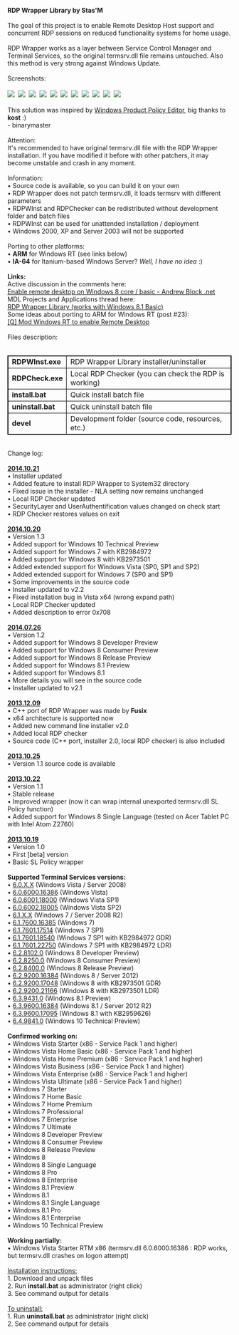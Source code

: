 <b>RDP Wrapper Library by Stas'M</b><br>
<br>
The goal of this project is to enable Remote Desktop Host support and concurrent RDP sessions on reduced functionality systems for home usage.<br>
<br>
RDP Wrapper works as a layer between Service Control Manager and Terminal Services, so the original termsrv.dll file remains untouched. Also this method is very strong against Windows Update.<br>
<br>
Screenshots:<br>
<div style="padding-top: 4px; width: 534px; white-space: nowrap; overflow: auto; overflow-y: hidden">
<a href="http://stascorp.com/images/rdpwrap/VistaST.png" target="_blank"><img src="http://stascorp.com/images/rdpwrap/pVistaST.jpg"></a>&nbsp;
<a href="http://stascorp.com/images/rdpwrap/VistaHB.png" target="_blank"><img src="http://stascorp.com/images/rdpwrap/pVistaHB.jpg"></a>&nbsp;
<a href="http://stascorp.com/images/rdpwrap/Win7ST.png" target="_blank"><img src="http://stascorp.com/images/rdpwrap/pWin7ST.jpg"></a>&nbsp;
<a href="http://stascorp.com/images/rdpwrap/Win7HB.png" target="_blank"><img src="http://stascorp.com/images/rdpwrap/pWin7HB.jpg"></a>&nbsp;
<a href="http://stascorp.com/images/rdpwrap/Win8DP.png" target="_blank"><img src="http://stascorp.com/images/rdpwrap/pWin8DP.jpg"></a>&nbsp;
<a href="http://stascorp.com/images/rdpwrap/Win8CP.png" target="_blank"><img src="http://stascorp.com/images/rdpwrap/pWin8CP.jpg"></a>&nbsp;
<a href="http://stascorp.com/images/rdpwrap/Win8RP.png" target="_blank"><img src="http://stascorp.com/images/rdpwrap/pWin8RP.jpg"></a>&nbsp;
<a href="http://stascorp.com/images/rdpwrap/Win8.png" target="_blank"><img src="http://stascorp.com/images/rdpwrap/pWin8.jpg"></a>&nbsp;
<a href="http://stascorp.com/images/rdpwrap/Win81P.png" target="_blank"><img src="http://stascorp.com/images/rdpwrap/pWin81P.jpg"></a>&nbsp;
<a href="http://stascorp.com/images/rdpwrap/Win81.png" target="_blank"><img src="http://stascorp.com/images/rdpwrap/pWin81.jpg"></a>&nbsp;
<a href="http://stascorp.com/images/rdpwrap/Win10TP.png" target="_blank"><img src="http://stascorp.com/images/rdpwrap/pWin10TP.jpg"></a>&nbsp;
</div><br>
This solution was inspired by <a href="http://forums.mydigitallife.info/threads/39411-Windows-Product-Policy-Editor" target="_blank">Windows Product Policy Editor</a>, big thanks to <b>kost</b> :)<br>
- binarymaster<br>
<br>
Attention:<br>
It's recommended to have original termsrv.dll file with the RDP Wrapper installation. If you have modified it before with other patchers, it may become unstable and crash in any moment.<br>
<br>
Information:<br>
• Source code is available, so you can build it on your own<br>
• RDP Wrapper does not patch termsrv.dll, it loads termsrv with different parameters<br>
• RDPWInst and RDPChecker can be redistributed without development folder and batch files<br>
• RDPWInst can be used for unattended installation / deployment<br>
• Windows 2000, XP and Server 2003 will not be supported<br>
<br>
Porting to other platforms:<br>
• <b>ARM</b> for Windows RT (see links below)<br>
• <b>IA-64</b> for Itanium-based Windows Server? <i>Well, I have no idea</i> :)<br>
<br>
<b>Links:</b><br>
Active discussion in the comments here:<br>
<a href="http://andrewblock.net/2013/07/19/enable-remote-desktop-on-windows-8-core/" target="_blank" title="Enable remote desktop on Windows 8 core / basic">Enable remote desktop on Windows 8 core / basic - Andrew Block .net</a><br>
MDL Projects and Applications thread here:<br>
<a href="http://forums.mydigitallife.info/threads/55935-RDP-Wrapper-Library-(works-with-Windows-8-1-Basic)" target="_blank" title="Enable remote desktop on Windows 8 core / basic">RDP Wrapper Library (works with Windows 8.1 Basic)</a><br>
Some ideas about porting to ARM for Windows RT (post #23):<br>
<a href="http://forum.xda-developers.com/showthread.php?t=2093525&page=3" target="_blank" title="Enable remote desktop on Windows 8 core / basic">[Q] Mod Windows RT to enable Remote Desktop</a><br>
<br>
Files description:<br>
<br>
<table style="border-collapse: collapse; width: 100%; border: 1px solid black;" width="" align="">
<tbody>
<tr><td style="border: 1px solid black;"><b>RDPWInst.exe</b></td><td style="border: 1px solid black;">RDP Wrapper Library installer/uninstaller</td></tr>
<tr><td style="border: 1px solid black;"><b>RDPCheck.exe</b></td><td style="border: 1px solid black;">Local RDP Checker (you can check the RDP is working)</td></tr>
<tr><td style="border: 1px solid black;"><b>install.bat</b></td><td style="border: 1px solid black;">Quick install batch file</td></tr>
<tr><td style="border: 1px solid black;"><b>uninstall.bat</b></td><td style="border: 1px solid black;">Quick uninstall batch file</td></tr>
<tr><td style="border: 1px solid black;"><b>devel</b></td><td style="border: 1px solid black;">Development folder (source code, resources, etc.)</td></tr>
</tbody>
</table><br>
Change log:<br>
<br>
<b><u>2014.10.21</u></b><br>
• Installer updated<br>
• Added feature to install RDP Wrapper to System32 directory<br>
• Fixed issue in the installer - NLA setting now remains unchanged<br>
• Local RDP Checker updated<br>
• SecurityLayer and UserAuthentification values changed on check start<br>
• RDP Checker restores values on exit<br>
<br>
<b><u>2014.10.20</u></b><br>
• Version 1.3<br>
• Added support for Windows 10 Technical Preview<br>
• Added support for Windows 7 with KB2984972<br>
• Added support for Windows 8 with KB2973501<br>
• Added extended support for Windows Vista (SP0, SP1 and SP2)<br>
• Added extended support for Windows 7 (SP0 and SP1)<br>
• Some improvements in the source code<br>
• Installer updated to v2.2<br>
• Fixed installation bug in Vista x64 (wrong expand path)<br>
• Local RDP Checker updated<br>
• Added description to error 0x708<br>
<br>
<b><u>2014.07.26</u></b><br>
• Version 1.2<br>
• Added support for Windows 8 Developer Preview<br>
• Added support for Windows 8 Consumer Preview<br>
• Added support for Windows 8 Release Preview<br>
• Added support for Windows 8.1 Preview<br>
• Added support for Windows 8.1<br>
• More details you will see in the source code<br>
• Installer updated to v2.1<br>
<br>
<b><u>2013.12.09</u></b><br>
• C++ port of RDP Wrapper was made by <b>Fusix</b><br>
• x64 architecture is supported now<br>
• Added new command line installer v2.0<br>
• Added local RDP checker<br>
• Source code (C++ port, installer 2.0, local RDP checker) is also included<br>
<br>
<b><u>2013.10.25</u></b><br>
• Version 1.1 source code is available<br>
<br>
<b><u>2013.10.22</u></b><br>
• Version 1.1<br>
• Stable release<br>
• Improved wrapper (now it can wrap internal unexported termsrv.dll SL Policy function)<br>
• Added support for Windows 8 Single Language (tested on Acer Tablet PC with Intel Atom Z2760)<br>
<br>
<b><u>2013.10.19</u></b><br>
• Version 1.0<br>
• First [beta] version<br>
• Basic SL Policy wrapper<br>
<br>
<b>Supported Terminal Services versions:</b><br>
• <u>6.0.X.X</u> (Windows Vista / Server 2008)<br>
• <u>6.0.6000.16386</u> (Windows Vista)<br>
• <u>6.0.6001.18000</u> (Windows Vista SP1)<br>
• <u>6.0.6002.18005</u> (Windows Vista SP2)<br>
• <u>6.1.X.X</u> (Windows 7 / Server 2008 R2)<br>
• <u>6.1.7600.16385</u> (Windows 7)<br>
• <u>6.1.7601.17514</u> (Windows 7 SP1)<br>
• <u>6.1.7601.18540</u> (Windows 7 SP1 with KB2984972 GDR)<br>
• <u>6.1.7601.22750</u> (Windows 7 SP1 with KB2984972 LDR)<br>
• <u>6.2.8102.0</u> (Windows 8 Developer Preview)<br>
• <u>6.2.8250.0</u> (Windows 8 Consumer Preview)<br>
• <u>6.2.8400.0</u> (Windows 8 Release Preview)<br>
• <u>6.2.9200.16384</u> (Windows 8 / Server 2012)<br>
• <u>6.2.9200.17048</u> (Windows 8 with KB2973501 GDR)<br>
• <u>6.2.9200.21166</u> (Windows 8 with KB2973501 LDR)<br>
• <u>6.3.9431.0</u> (Windows 8.1 Preview)<br>
• <u>6.3.9600.16384</u> (Windows 8.1 / Server 2012 R2)<br>
• <u>6.3.9600.17095</u> (Windows 8.1 with KB2959626)<br>
• <u>6.4.9841.0</u> (Windows 10 Technical Preview)<br>
<br>
<b>Confirmed working on:</b><br>
• Windows Vista Starter (x86 - Service Pack 1 and higher)<br>
• Windows Vista Home Basic (x86 - Service Pack 1 and higher)<br>
• Windows Vista Home Premium (x86 - Service Pack 1 and higher)<br>
• Windows Vista Business (x86 - Service Pack 1 and higher)<br>
• Windows Vista Enterprise (x86 - Service Pack 1 and higher)<br>
• Windows Vista Ultimate (x86 - Service Pack 1 and higher)<br>
• Windows 7 Starter<br>
• Windows 7 Home Basic<br>
• Windows 7 Home Premium<br>
• Windows 7 Professional<br>
• Windows 7 Enterprise<br>
• Windows 7 Ultimate<br>
• Windows 8 Developer Preview<br>
• Windows 8 Consumer Preview<br>
• Windows 8 Release Preview<br>
• Windows 8<br>
• Windows 8 Single Language<br>
• Windows 8 Pro<br>
• Windows 8 Enterprise<br>
• Windows 8.1 Preview<br>
• Windows 8.1<br>
• Windows 8.1 Single Language<br>
• Windows 8.1 Pro<br>
• Windows 8.1 Enterprise<br>
• Windows 10 Technical Preview<br>
<br>
<b>Working partially:</b><br>
• Windows Vista Starter RTM x86 (termsrv.dll 6.0.6000.16386 : RDP works, but termsrv.dll crashes on logon attempt)<br>
<br>
<u>Installation instructions:</u><br>
1. Download and unpack files<br>
2. Run <b>install.bat</b> as administrator (right click)<br>
3. See command output for details<br>
<br>
<u>To uninstall:</u><br>
1. Run <b>uninstall.bat</b> as administrator (right click)<br>
2. See command output for details<br>
